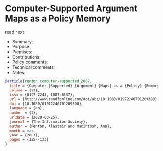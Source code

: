 # Computer-Supported Argument Maps as a Policy Memory

read next
- Summary:
- Purpose:
- Premises:
- Contributions:
- Policy comments:
- Technical comments:
- Notes:

```bib
@article{renton_computer-supported_2007,
  title = {Computer-{Supported} {Argument} {Maps} as a {Policy} {Memory}},
  volume = {23},
  issn = {0197-2243, 1087-6537},
  url = {http://www.tandfonline.com/doi/abs/10.1080/01972240701209300},
  doi = {10.1080/01972240701209300},
  language = {en},
  number = {2},
  urldate = {2020-03-25},
  journal = {The Information Society},
  author = {Renton, Alastair and Macintosh, Ann},
  month = mar,
  year = {2007},
  pages = {125--133}
}
```
